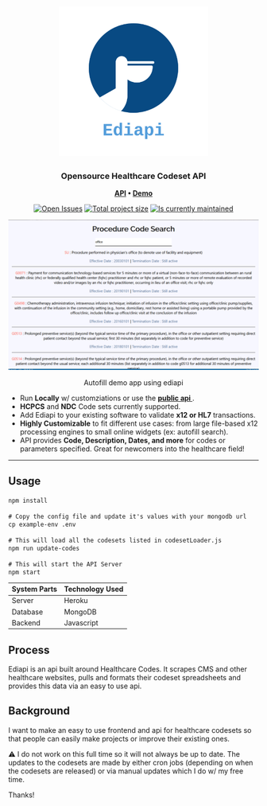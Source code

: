 <h1 align="center">
	<img
		width="300"
		alt="Ediapi"
		src="./demo/logo_transparent.png">
</h1>

<h3 align="center">
	Opensource Healthcare Codeset API
</h3>

<p align="center">
	<strong>
		<a href="https://healthcarecodesetapi.herokuapp.com/codes/">API</a>
		•
		<a href="https://euphonious-pithivier-561736.netlify.app/">Demo</a>
	</strong>
</p>
<p align="center">
	<a href="https://github.com/tannerbyers/Ediapi/issues"><img
		alt="Open Issues"
		src="https://img.shields.io/github/issues/tannerbyers/ediapi"></a>
	<a href="https://img.shields.io/github/languages/code-size/tannerbyers/ediapi"><img
		alt="Total project size"
		src="https://img.shields.io/github/languages/code-size/tannerbyers/ediapi"></a>
	<a href="https://img.shields.io/github/languages/code-size/tannerbyers/ediapi"><img
		alt="Is currently maintained"
		src="https://img.shields.io/maintenance/yes/2020"></a>
</p>

<p align="center">
	<img src="./demo/demo.PNG" width="550">
	<p align="center">Autofill demo app using ediapi </p>
</p>


* Run **Locally** w/ customziations or use the **<a href="https://healthcarecodesetapi.herokuapp.com/codes/"> public api </a>**.
* **HCPCS** and **NDC** Code sets currently supported.
* Add Ediapi to your existing software to validate **x12 or HL7** transactions.
* **Highly Customizable** to fit different use cases:  from large file-based x12 processing engines to small online widgets (ex: autofill search).
* API provides **Code, Description, Dates, and more** for codes or parameters specified. Great for newcomers into the healthcare field! 

---

## Usage
```
npm install

# Copy the config file and update it's values with your mongodb url
cp example-env .env

# This will load all the codesets listed in codesetLoader.js
npm run update-codes

# This will start the API Server
npm start 
```

| System Parts  | Technology Used |
| ------------- | ------------- |
| Server  | Heroku  |
| Database  | MongoDB  |
| Backend | Javascript | 

## Process
Ediapi is an api built around Healthcare Codes. It scrapes CMS and other healthcare websites, pulls and formats their codeset spreadsheets and provides this data via an easy to use api.

## Background
I want to make an easy to use frontend and api for healthcare codesets so
that people can easily make projects or improve their existing ones. 

⚠️ I do not work on this full time so it will not always be up to date. 
The updates to the codesets are made by either cron jobs (depending on when the
codesets are released) or via manual updates which I do w/ my free time. 

Thanks!
